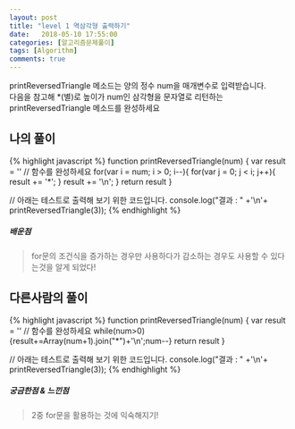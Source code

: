 ```yaml
---
layout: post
title: "level 1 역삼각형 출력하기"
date:   2018-05-10 17:55:00
categories: [알고리즘문제풀이]
tags: [Algorithm]
comments: true
---
```

printReversedTriangle 메소드는 양의 정수 num을 매개변수로 입력받습니다.  
다음을 참고해 *(별)로 높이가 num인 삼각형을 문자열로 리턴하는 printReversedTriangle 메소드를 완성하세요  
  
<!--more-->  
## 나의 풀이  
{% highlight javascript %}
function printReversedTriangle(num) {
  var result = ''
  // 함수를 완성하세요
	for(var i = num; i > 0; i--){
  	for(var j = 0; j < i; j++){
    	result += '*';
    }
    result += '\n';
  }
  return result
}

// 아래는 테스트로 출력해 보기 위한 코드입니다.
console.log("결과 : " +'\n'+ printReversedTriangle(3));
{% endhighlight %}
  
##### 배운점  
>  for문의 조건식을 증가하는 경우만 사용하다가 감소하는 경우도 사용할 수 있다는것을 알게 되었다!
  
## 다른사람의 풀이  
  
{% highlight javascript %}
function printReversedTriangle(num) {
  var result = ''
  // 함수를 완성하세요
  while(num>0){result+=Array(num+1).join("*")+'\n';num--}
  return result
}

// 아래는 테스트로 출력해 보기 위한 코드입니다.
console.log("결과 : " +'\n'+ printReversedTriangle(3));
{% endhighlight %}
  
##### 궁금한점 & 느낀점  
>  2중 for문을 활용하는 것에 익숙해지기!